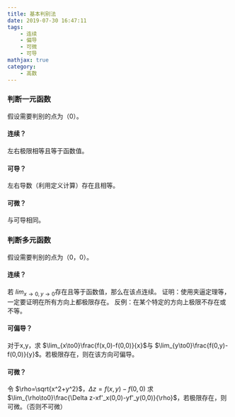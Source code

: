 ```yaml
---
title: 基本判别法
date: 2019-07-30 16:47:11
tags: 
    - 连续
    - 偏导
    - 可微
    - 可导
mathjax: true
category:
    - 高数
---
```

### 判断一元函数
假设需要判别的点为（0）。  

#### 连续？
左右极限相等且等于函数值。  

#### 可导？
左右导数（利用定义计算）存在且相等。  

#### 可微？
与可导相同。

### 判断多元函数
假设需要判别的点为（0，0）。

#### 连续？
若 $lim_{x\to 0,y\to 0}$存在且等于函数值，那么在该点连续。
证明：使用夹逼定理等，一定要证明在所有方向上都极限存在。
反例：在某个特定的方向上极限不存在或不等。

#### 可偏导？
对于x,y，求 $\lim_{x\to0}\frac{f(x,0)-f(0,0)}{x}$与 $\lim_{y\to0}\frac{f(0,y)-f(0,0)}{y}$。若极限存在，则在该方向可偏导。

#### 可微？
令 $\rho=\sqrt{x^2+y^2}$，$\Delta z=f(x,y)-f(0,0)$
求 $\lim_{\rho\to0}\frac{\Delta z-xf'_x(0,0)-yf'_y(0,0)}{\rho}$，若极限存在，则可微。（否则不可微）